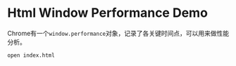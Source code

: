 Html Window Performance Demo
===========================

Chrome有一个`window.performance`对象，记录了各关键时间点，可以用来做性能分析。

```
open index.html
```
